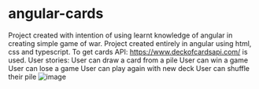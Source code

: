 # angular-cards
Project created with intention of using learnt knowledge of angular in creating simple game of war.
Project created entirely in angular using html, css and typescript.
To get cards API: https://www.deckofcardsapi.com/ is used.
User stories:
User can draw a card from a pile 
User can win a game User can lose a game 
User can play again with new deck 
User can shuffle their pile
![image](https://github.com/Kat28bot/angular-cards/assets/55464356/a1e83873-c78b-4d2c-8c9b-b6b636401d9f)

